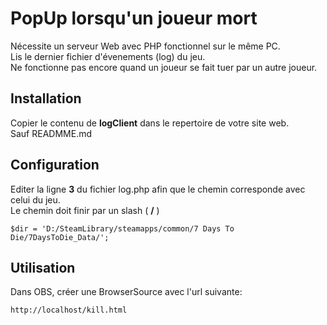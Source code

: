 # PopUp lorsqu'un joueur mort
Nécessite un serveur Web avec PHP fonctionnel sur le même PC.  
Lis le dernier fichier d'évenements (log) du jeu.  
Ne fonctionne pas encore quand un joueur se fait tuer par un autre joueur.  

## Installation
Copier le contenu de **logClient** dans le repertoire de votre site web.  
Sauf READMME.md  

## Configuration
Editer la ligne **3** du fichier log.php afin que le chemin corresponde avec celui du jeu.  
Le chemin doit finir par un slash ( **/** )  

`$dir = 'D:/SteamLibrary/steamapps/common/7 Days To Die/7DaysToDie_Data/';`  

## Utilisation
Dans OBS, créer une BrowserSource avec l'url suivante:  

`http://localhost/kill.html`
